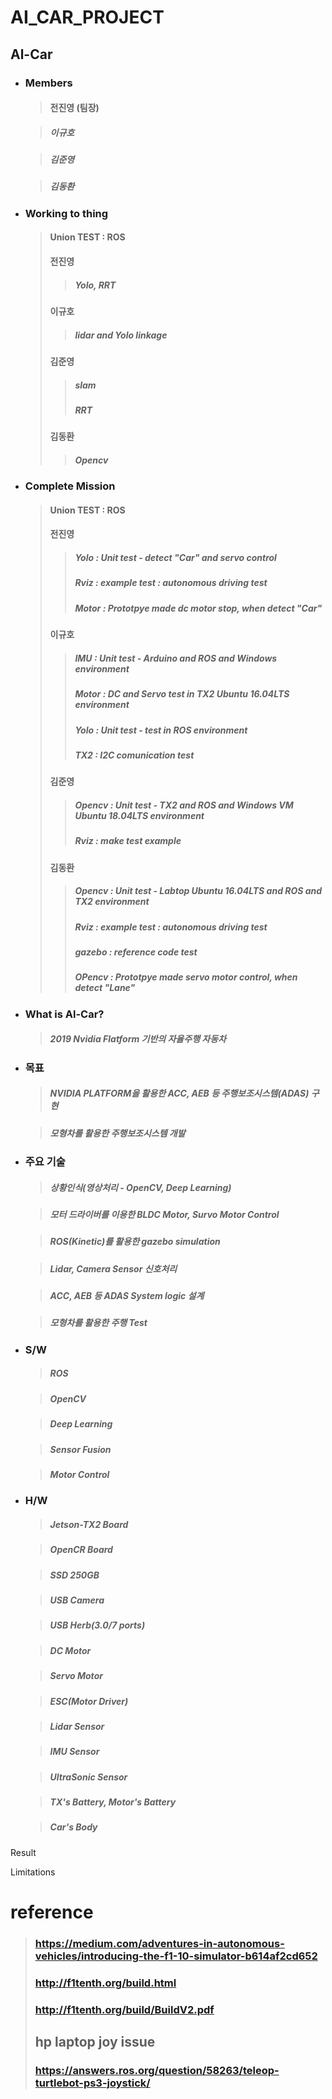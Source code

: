 # AI_CAR_PROJECT

## Al-Car

* ### Members

  > #### 전진영 (팀장)

  > ##### 이규호

  > ##### 김준영 

  > ##### 김동환 

* ### Working to thing
  > #### Union TEST : ROS
  > #### 전진영
    >> ##### Yolo, RRT
  > #### 이규호
    >> ##### lidar and Yolo linkage
  > #### 김준영
    >> ##### slam
    >> ##### RRT
  > #### 김동환
    >> ##### Opencv
  
* ### Complete Mission
  > #### Union TEST : ROS
  > #### 전진영
    >> ##### Yolo : Unit test - detect "Car" and servo control 
    >> ##### Rviz : example test : autonomous driving test
    >> ##### Motor : Prototpye made dc motor stop, when detect "Car"
  > #### 이규호
    >> ##### IMU : Unit test - Arduino and ROS and Windows environment
    >> ##### Motor : DC and Servo test in TX2 Ubuntu 16.04LTS environment
    >> ##### Yolo : Unit test - test in ROS environment
    >> ##### TX2 : I2C comunication test
  > #### 김준영
    >> ##### Opencv : Unit test - TX2 and ROS and Windows VM Ubuntu 18.04LTS environment
    >> ##### Rviz : make test example
  > #### 김동환
    >> ##### Opencv : Unit test - Labtop Ubuntu 16.04LTS and ROS and TX2 environment
    >> ##### Rviz : example test : autonomous driving test
    >> ##### gazebo : reference code test
    >> ##### OPencv : Prototpye made servo motor control, when detect "Lane"
    
* ### What is Al-Car?

  > ##### 2019 Nvidia Flatform 기반의 자율주행 자동차
  
* ### 목표

  > ##### NVIDIA PLATFORM을 활용한 ACC, AEB 등 주행보조시스템(ADAS) 구현

  > ##### 모형차를 활용한 주행보조시스템 개발

* ### 주요 기술
  > ##### 상황인식(영상처리 - OpenCV, Deep Learning)
  
  > ##### 모터 드라이버를 이용한 BLDC Motor, Survo Motor Control
  
  > ##### ROS(Kinetic)를 활용한 gazebo simulation
  
  > ##### Lidar, Camera Sensor 신호처리
  
  > ##### ACC, AEB 등 ADAS System logic 설계
  
  > ##### 모형차를 활용한 주행 Test
  
  
* ### S/W
  > ##### ROS
  
  > ##### OpenCV
  
  > ##### Deep Learning
  
  > ##### Sensor Fusion
  
  > ##### Motor Control
  
* ### H/W
  > ##### Jetson-TX2 Board
  
  > ##### OpenCR Board
  
  > ##### SSD 250GB
  
  > ##### USB Camera
  
  > ##### USB Herb(3.0/7 ports)
  
  > ##### DC Motor
  
  > ##### Servo Motor
  
  > ##### ESC(Motor Driver)
  
  > ##### Lidar Sensor
  
  > ##### IMU Sensor
  
  > ##### UltraSonic Sensor
  
  > ##### TX's Battery, Motor's Battery
  
  > ##### Car's Body
  
Result

Limitations

# reference
>### https://medium.com/adventures-in-autonomous-vehicles/introducing-the-f1-10-simulator-b614af2cd652
>### http://f1tenth.org/build.html
>### http://f1tenth.org/build/BuildV2.pdf
>## hp laptop joy issue
>### https://answers.ros.org/question/58263/teleop-turtlebot-ps3-joystick/
